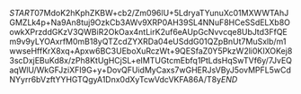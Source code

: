 $START$07MdoK2hKphZKBW+cb2/Zm096lU+5LdryaTYunuXc01MXWWTAhJGMZLk4p+Na9An8tuj9OzkCb3AWv9XRP0AH39SL4NNuF8HCeSSdELXb8OowkXPrzddGKzV3QWBiR2OkOax4ntLirK2uf6eAUpGcNvvcqe8UbJtd3FfQEm9v9yLYOAxrfM0mB18yQTZcdZYXRDa04eUSddG01QZpBnUt7MuSxlb/m1wwseHffKrX8xq+Apxw6BC3UEboXuRczWt+9QESfaZ0Y5PkzW2li0KIXOKej83scDxjEBuKd8x/zPh8KtUgHCjSL+eIMTUGtcmEbfq1PtLdsHqSwTVf6y/7JvEQaqWlU/WkGFJziXFI9G+y+DovQFUidMyCaxs7wGHERJsVByJ5ovMPFL5wCdNYyrr6bVzftYYHGTQgyA1Dnx0dXyTcwVdcVKFA86A/T8y$END$